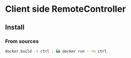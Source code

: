 # Client side RemoteController

## Install

### From sources

```bash
docker build -t ctrl . && docker run --rm ctrl
```
